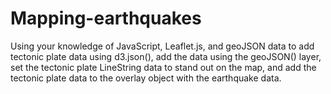 # Mapping-earthquakes
Using your knowledge of JavaScript, Leaflet.js, and geoJSON data to add tectonic plate data using d3.json(), add the data using the geoJSON() layer, set the tectonic plate LineString data to stand out on the map, and add the tectonic plate data to the overlay object with the earthquake data.

